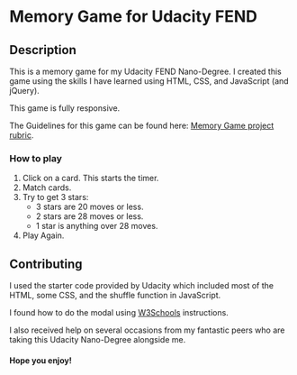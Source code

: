 # Memory Game for Udacity FEND

## Description

This is a memory game for my Udacity FEND Nano-Degree. I created this game using
the skills I have learned using HTML, CSS, and JavaScript (and jQuery).

This game is fully responsive.

The Guidelines for this game can be found here:
[ Memory Game project rubric](https://review.udacity.com/#!/rubrics/591/view).

### How to play

1.  Click on a card. This starts the timer.
2.  Match cards.
3.  Try to get 3 stars:
    - 3 stars are 20 moves or less.
    - 2 stars are 28 moves or less.
    - 1 star is anything over 28 moves.
4.  Play Again.

## Contributing

I used the starter code provided by Udacity which included most of the HTML, some CSS, and the shuffle function in JavaScript.

I found how to do the modal using
[W3Schools](https://www.w3schools.com/howto/howto_css_modals.asp) instructions.

I also received help on several occasions from my fantastic peers who are taking
this Udacity Nano-Degree alongside me.

#### Hope you enjoy!
